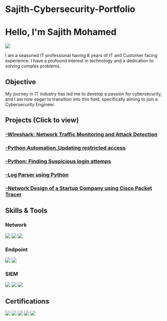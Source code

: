 # Sajith-Cybersecurity-Portfolio

# Hello, I'm Sajith Mohamed
<a href="https://www.linkedin.com/in/sajith-mohamed-566a96160/"><img src="https://img.shields.io/badge/-LinkedIn-0072b1?&style=for-the-badge&logo=linkedin&logoColor=white" /></a>

I am a seasoned IT professional having 8 years of IT and Customer facing experience. I have a profound interest in technology and a dedication to solving complex problems.

## Objective

My journey in IT industry has led me to develop a passion for cybersecurity, and I am now eager to transition into this field, specifically aiming to join a Cybersecurity Engineer.

## Projects (Click to view)
### <a href="https://github.com/Sajithewanderer/Sajith-Cybersecurity-Portfolio/blob/main/Wireshark%20101:%20Capture%20Packets/README.md"> -Wireshark: Network Traffic Monitoring and Attack Detection </a>
### <a href="https://github.com/Sajithewanderer/Sajith-Cybersecurity-Portfolio/tree/main/Python%20Automation_Updating%20restricted%20access"> -Python Automation_Updating restricted access </a>
### <a href="https://github.com/Sajithewanderer/Sajith-Cybersecurity-Portfolio/tree/main/Python%3A%20Finding%20Suspicious%20login%20attemps"> -Python: Finding Suspicious login attemps </a>
### <a href="https://github.com/Sajithewanderer/Sajith-Cybersecurity-Portfolio/tree/main/Log%20Parser"> -Log Parser using Python </a>
### <a href="https://github.com/Sajithewanderer/Sajith-Cybersecurity-Portfolio/tree/main/Network%20Design%20of%20a%20Startup%20Company%20using%20Cisco%20Packet%20Tracer"> -Network Design of a Startup Company using Cisco Packet Tracer </a>

## Skills & Tools

### Network
<div>
    <img src="https://img.shields.io/badge/-Wireshark-1679A7?&style=for-the-badge&logo=Wireshark&logoColor=white" />
    <img src="https://img.shields.io/badge/-Suricata-EF3B2D?&style=for-the-badge&logo=Suricata&logoColor=white" />
    <img src="https://img.shields.io/badge/-Zeek-777BB4?&style=for-the-badge&logo=Zeek&logoColor=white" />
</div>

### Endpoint
<div>
    <img src="https://img.shields.io/badge/-Microsoft_Defender_for_Endpoint-00A4EF?&style=for-the-badge&logo=Microsoft&logoColor=white" />
    <img src="https://img.shields.io/badge/-Velociraptor-4B275F?&style=for-the-badge&logo=Velociraptor&logoColor=white" />
</div>

### SIEM
<div>
    <img src="https://img.shields.io/badge/-Microsoft_Sentinel-0078D4?&style=for-the-badge&logo=Microsoft&logoColor=white" />
    <img src="https://img.shields.io/badge/-Splunk-000000?&style=for-the-badge&logo=Splunk&logoColor=white" />
    <img src="https://img.shields.io/badge/-Elastic-005571?&style=for-the-badge&logo=Elastic&logoColor=white" />
</div>

## Certifications
<div>
<img src="https://img.shields.io/badge/-Security%2B-FF0000?&style=for-the-badge&logo=CompTIA&logoColor=white" />
<img src="https://img.shields.io/badge/-Network%2B-007ACC?&style=for-the-badge&logo=CompTIA&logoColor=white" />
<img src="https://img.shields.io/badge/-A%2B-4D4D4D?&style=for-the-badge&logo=CompTIA&logoColor=white" />
<img src="https://img.shields.io/badge/-CDSA-006400?&style=for-the-badge&logoColor=white" />
<img src="https://img.shields.io/badge/-CCD-000080?&style=for-the-badge&logoColor=white" />
</div>

